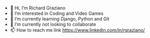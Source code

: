 - 👋 Hi, I’m Richard Graziano
- 👀 I’m interested in Coding and Video Games
- 🌱 I’m currently learning Django, Python and Git
- 💞️ I’m currently not looking to collaborate
- 📫 How to reach me link https://www.linkedin.com/in/rgraziano/

<!---
richardgraziano96/richardgraziano96 is a ✨ special ✨ repository because its `README.md` (this file) appears on your GitHub profile.
You can click the Preview link to take a look at your changes.
--->
